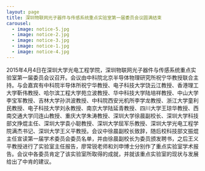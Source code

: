 ```yaml
---
layout: page
title: 深圳物联网光子器件与传感系统重点实验室第一届委员会议圆满结束
carousel: 
  - image: notice-5.jpg
  - image: notice-2.jpg
  - image: notice-3.jpg
  - image: notice-1.jpg
  - image: notice-4.jpg
---
```


2015年4月4日在深圳大学光电工程学院，深圳物联网光子器件与传感系统重点实验室第一届委员会议召开。会议由中科院北京半导体物理研究所祝宁华教授联合主持。与会嘉宾有中科院半导体所祝宁华教授、电子科技大学饶云江教授、香港理工大学靳伟教授、哈尔滨工程大学苑立波教授、华中科技大学陆培祥教授、中山大学李宝军教授、吉林大学孙洪波教授、中科院西安光机所李学龙教授、浙江大学童利民教授、电子科技大学刘永教授、南京大学陆延青教授、四川大学王琼华教授、西南交通大学闫连山教授、重庆大学朱涛教授、深圳大学徐晨副校长、深圳大学科技部文挣焜主任、深圳大学袁小聪教授、深圳大学屈军乐教授、深圳大学光电工程学院满杰书记、深圳大学王义平教授。会议中徐晨副校长致辞，随后校科技部文振焜主任宣读第一届学术委员会委员名单，并由徐晨副校长为委员颁发聘书，之后王义平教授进行了实验室主任报告，廖常锐老师和刘申博士分别作了重点实验室学术报告。会议中各委员肯定了该实验室所取得的成就，并就该重点实验室的现状与发展给出了中肯的建议。
